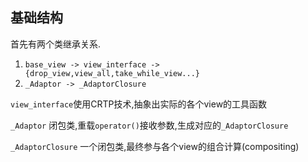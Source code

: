 ## 基础结构

首先有两个类继承关系.

1. `base_view -> view_interface -> {drop_view,view_all,take_while_view...}`
2. `_Adaptor -> _AdaptorClosure`

`view_interface`使用CRTP技术,抽象出实际的各个view的工具函数

`_Adaptor` 闭包类,重载`operator()`接收参数,生成对应的`_AdaptorClosure`

`_AdaptorClosure` 一个闭包类,最终参与各个view的组合计算(compositing)
